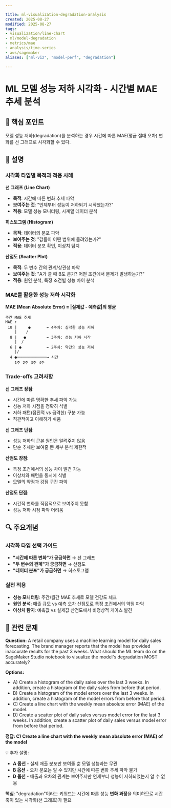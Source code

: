 ```yaml
---

title: ml-visualization-degradation-analysis
created: 2025-08-27
modified: 2025-08-27  
tags:
- visualization/line-chart
- ml/model-degradation
- metrics/mae
- analysis/time-series
- aws/sagemaker
aliases: ["ml-viz", "model-perf", "degradation"]

---
```


# ML 모델 성능 저하 시각화 - 시간별 MAE 추세 분석

## 🎯 핵심 포인트

모델 성능 저하(degradation)를 분석하는 경우 시간에 따른 MAE(평균 절대 오차) 변화를 선 그래프로 시각화할 수 있다.

## 📝 설명

### 시각화 타입별 목적과 적용 사례

**선 그래프 (Line Chart)**
- **목적**: 시간에 따른 변화 추세 파악
- **보여주는 것**: "언제부터 성능이 저하되기 시작했는가?"
- **적용**: 모델 성능 모니터링, 시계열 데이터 분석

**히스토그램 (Histogram)**  
- **목적**: 데이터의 분포 파악
- **보여주는 것**: "값들이 어떤 범위에 몰려있는가?"
- **적용**: 데이터 분포 확인, 이상치 탐지

**산점도 (Scatter Plot)**
- **목적**: 두 변수 간의 관계/상관성 파악  
- **보여주는 것**: "A가 클 때 B도 큰가? 어떤 조건에서 문제가 발생하는가?"
- **적용**: 원인 분석, 특정 조건별 성능 차이 분석

### MAE를 활용한 성능 저하 시각화

**MAE (Mean Absolute Error) = |실제값 - 예측값|의 평균**

```
주간 MAE 추세
MAE ↑
 10 |     ●       ← 4주차: 심각한 성능 저하
    |    /
  8 |   ●         ← 3주차: 성능 저하 시작  
    |  /
  6 | ●           ← 2주차: 약간의 성능 저하
    |/
  4 ●─────────────→ 시간
    1주 2주 3주 4주
```

### Trade-offs 고려사항

**선 그래프 장점**:
- 시간에 따른 명확한 추세 파악 가능
- 성능 저하 시점을 정확히 식별
- 저하 패턴(점진적 vs 급격한) 구분 가능
- 직관적이고 이해하기 쉬움

**선 그래프 단점**:
- 성능 저하의 근본 원인은 알려주지 않음
- 단순 추세만 보여줄 뿐 세부 분석 제한적

**산점도 장점**:
- 특정 조건에서의 성능 차이 발견 가능
- 이상치와 패턴을 동시에 식별
- 모델의 약점과 강점 구간 파악

**산점도 단점**:
- 시간적 변화를 직접적으로 보여주지 못함
- 성능 저하 시점 파악 어려움

## 🔍 주요개념

### 시각화 타입 선택 가이드

- **"시간에 따른 변화"가 궁금하면** → 선 그래프
- **"두 변수의 관계"가 궁금하면** → 산점도  
- **"데이터 분포"가 궁금하면** → 히스토그램

### 실전 적용

- **성능 모니터링**: 주간/월간 MAE 추세로 모델 건강도 체크
- **원인 분석**: 매출 규모 vs 예측 오차 산점도로 특정 조건에서의 약점 파악
- **이상치 탐지**: 예측값 vs 실제값 산점도에서 비정상적 케이스 발견

## 📝 관련 문제

**Question:** A retail company uses a machine learning model for daily sales forecasting. The brand manager reports that the model has provided inaccurate results for the past 3 weeks. What should the ML team do on the SageMaker Studio notebook to visualize the model's degradation MOST accurately?

**Options:**

- A) Create a histogram of the daily sales over the last 3 weeks. In addition, create a histogram of the daily sales from before that period.
- B) Create a histogram of the model errors over the last 3 weeks. In addition, create a histogram of the model errors from before that period.  
- C) Create a line chart with the weekly mean absolute error (MAE) of the model.
- D) Create a scatter plot of daily sales versus model error for the last 3 weeks. In addition, create a scatter plot of daily sales versus model error from before that period.

**정답: C) Create a line chart with the weekly mean absolute error (MAE) of the model**

💡 추가 설명:

- **A 옵션** - 실제 매출 분포만 보여줄 뿐 모델 성능과는 무관
- **B 옵션** - 오차 분포는 알 수 있지만 시간에 따른 변화 추세 파악 불가
- **D 옵션** - 매출과 오차의 관계는 보여주지만 언제부터 성능이 저하되었는지 알 수 없음

**핵심**: "degradation"이라는 키워드는 시간에 따른 성능 **변화 과정**을 의미하므로 시간축이 있는 시각화(선 그래프)가 필요